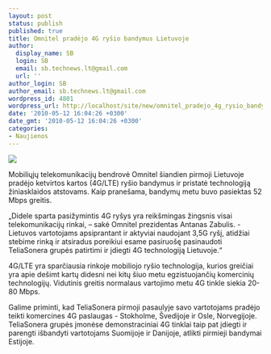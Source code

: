 ```yaml
---
layout: post
status: publish
published: true
title: Omnitel pradėjo 4G ryšio bandymus Lietuvoje
author:
  display_name: SB
  login: SB
  email: sb.technews.lt@gmail.com
  url: ''
author_login: SB
author_email: sb.technews.lt@gmail.com
wordpress_id: 4801
wordpress_url: http://localhost/site/new/omnitel_pradejo_4g_rysio_bandymus_lietuvoje/
date: '2010-05-12 16:04:26 +0300'
date_gmt: '2010-05-12 16:04:26 +0300'
categories:
- Naujienos
---
```

<div class="imgright"><img src="http://www.part.lt/img/cd22556faa6e632d2fa537d8d9f927aa169.jpg"  /></div>
<p>Mobiliųjų telekomunikacijų bendrovė Omnitel šiandien pirmoji Lietuvoje pradėjo ketvirtos kartos (4G/LTE) ryšio bandymus ir pristatė technologiją žiniasklaidos atstovams. Kaip pranešama, bandymų metu buvo pasiektas 52 Mbps greitis. </p>
<p>„Didele sparta pasižymintis 4G ryšys yra reikšmingas žingsnis visai telekomunikacijų rinkai, – sakė Omnitel prezidentas Antanas Zabulis. - Lietuvos vartotojams apsiprantant ir aktyviai naudojant 3,5G ryšį, atidžiai stebime rinką ir atsiradus poreikiui esame pasiruošę pasinaudoti TeliaSonera grupės patirtimi ir įdiegti 4G technologiją Lietuvoje.“</p>
<p>4G/LTE yra sparčiausia rinkoje mobiliojo ryšio technologija, kurios greičiai yra apie dešimt kartų didesni nei kitų šiuo metu egzistuojančių komercinių technologijų. Vidutinis greitis normalaus vartojimo metu 4G tinkle siekia 20-80 Mbps.</p>
<p>Galime priminti, kad TeliaSonera pirmoji pasaulyje savo vartotojams pradėjo teikti komercines 4G paslaugas - Stokholme, Švedijoje ir Osle, Norvegijoje. TeliaSonera grupės įmonėse demonstraciniai 4G tinklai taip pat įdiegti ir parengti išbandyti vartotojams Suomijoje ir Danijoje, atlikti pirmieji bandymai Estijoje.</p>
